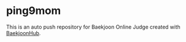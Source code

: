 # ping9mom
This is an auto push repository for Baekjoon Online Judge created with [BaekjoonHub](https://github.com/BaekjoonHub/BaekjoonHub).

